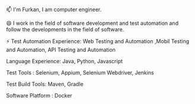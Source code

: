📫 I'm Furkan, I am computer engineer. 

😄 I work in the field of software development and test automation and follow the developments in the field of software.

⚡ Test Automation Experience: Web Testing and Automation ,Mobil Testing and Automation, API Testing and Automation

Language Experience: Java, Python, Javascript

Test Tools : Selenium, Appium, Selenium Webdriver, Jenkins

Test Build Tools: Maven, Gradle 

Software Platform : Docker
